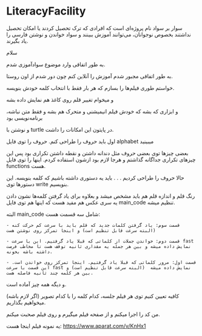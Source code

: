 # LiteracyFacility
سوار بر سواد نام پروژه‌ای است که افرادی که ترک تحصیل کردند یا امکان تحصیل نداشتند بخصوص نوجوانان، می‌توانند آموزش ببینند و سواد خواندن و نوشتن فارسی را یاد بگیرند.

سلام

  به طور اتفاقی وارد موضوع سوادآموزی شدم. 
  
  به طور اتفاقی مجبور شدم آموزش را آنلاین کنم چون دور شدم از اون روستا.
  
  خواستم طوری فیلم‌ها را بسازم که هر بار فقط با انتخاب کلمه خودش بنویسه.
  
  و میخوام تغییر قلم روی کاغذ هم نمایش داده بشه
  
  و ابزاری که بشه که خودش فیلم انیمیشنی و متحرک هم بشه و فقط متن نباشه، برنامه‌نویسی بود
  
  و نوشتن با turtle در پایتون این امکانات را داشت.
  
  اول باید حروف را طراحی کنم. حروف را توی فایل alphabet میبینید
  
  بعضی چیزها توی بعضی حروف مثل دندانه داشتن و نقطه داشتن تکراری بود پس این چیزهای تکراری جداگانه گذاشتم و هرجا لازم بود ازشون استفاده کردم. اینها را توی فایل functions هست.
  
  حالا حروف را طراحی کردیم . . . باید یه دستوری داشته باشیم که کلمه بنویسه. این دستورها توی write بنویسیم. 
  
  رنگ قلم و اندازه قلم هم باید مشخص میشد و بعلاوه برای یاد گرفتن کلمه‌ها نشون دادن یه سری عکس هم مفید هست که اینها هم توی فایل main_code تنظیم میشه.
  
  البته main_code شامل سه قسمت هست:
  
    - قسمت سوم: یاد گرفتن کلمات جدید که قلم باید با سرعت کم حرکت کنه (البته سرعت قابل تنظیم است) و اینجا تمرکز روی نوشتن هست
    
    - قسمت دوم: خواندن جملات از کلماتی که قبلا یاد گرفتیم. این با سرعت fast نمایش داده میشه و بین هر جمله یه مقداری ثانیه توقف هست تا مخاطب فرصت داشته باشه بخونه.
    
    - قسمت اول: مرور کلماتی که قبلا یاد گرفتیم. اینجا تمرکز روی خواندن است. این قسمت با سرعت fast نمایش داده میشه  (البته سرعت قابل تنظیم است) و بین هر کلمه چند ثانیه فاصله هست.
    
    
  و دیگه همه چیز آماده است.
  
  کافیه تعیین کنیم توی هر فیلم جلسه، کدام کلمه را با کدام تصویر (اگر لازم باشه) میخواهیم بگذاریم.
  

  من کد را اجرا میکنم و از صفحه فیلم میگیرم و روی فیلم صحبت میکنم.
  
  یه نمونه فیلم اینجا هست: https://www.aparat.com/v/KnHx1

